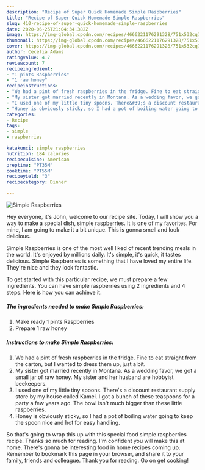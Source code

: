 ```yaml
---
description: "Recipe of Super Quick Homemade Simple Raspberries"
title: "Recipe of Super Quick Homemade Simple Raspberries"
slug: 410-recipe-of-super-quick-homemade-simple-raspberries
date: 2020-06-25T21:04:34.382Z
image: https://img-global.cpcdn.com/recipes/4666221176291328/751x532cq70/simple-raspberries-recipe-main-photo.jpg
thumbnail: https://img-global.cpcdn.com/recipes/4666221176291328/751x532cq70/simple-raspberries-recipe-main-photo.jpg
cover: https://img-global.cpcdn.com/recipes/4666221176291328/751x532cq70/simple-raspberries-recipe-main-photo.jpg
author: Cecelia Adams
ratingvalue: 4.7
reviewcount: 7
recipeingredient:
- "1 pints Raspberries"
- "1 raw honey"
recipeinstructions:
- "We had a pint of fresh raspberries in the fridge. Fine to eat straight from the carton, but I wanted to dress them up, just a bit."
- "My sister got married recently in Montana. As a wedding favor, we got a small jar of raw honey. My sister and her husband are hobbyist beekeepers."
- "I used one of my little tiny spoons. There&#39;s a discount restaurant supply store by my house called Kamei. I got a bunch of these teaspoons for a party a few years ago. The bowl isn&#39;t much bigger than these little raspberries."
- "Honey is obviously sticky, so I had a pot of boiling water going to keep the spoon nice and hot for easy handling."
categories:
- Recipe
tags:
- simple
- raspberries

katakunci: simple raspberries 
nutrition: 184 calories
recipecuisine: American
preptime: "PT35M"
cooktime: "PT55M"
recipeyield: "3"
recipecategory: Dinner

---
```



![Simple Raspberries](https://img-global.cpcdn.com/recipes/4666221176291328/751x532cq70/simple-raspberries-recipe-main-photo.jpg)

Hey everyone, it's John, welcome to our recipe site. Today, I will show you a way to make a special dish, simple raspberries. It is one of my favorites. For mine, I am going to make it a bit unique. This is gonna smell and look delicious.



Simple Raspberries is one of the most well liked of recent trending meals in the world. It's enjoyed by millions daily. It's simple, it's quick, it tastes delicious. Simple Raspberries is something that I have loved my entire life. They're nice and they look fantastic.


To get started with this particular recipe, we must prepare a few ingredients. You can have simple raspberries using 2 ingredients and 4 steps. Here is how you can achieve it.

##### The ingredients needed to make Simple Raspberries:

1. Make ready 1 pints Raspberries
1. Prepare 1 raw honey




##### Instructions to make Simple Raspberries:

1. We had a pint of fresh raspberries in the fridge. Fine to eat straight from the carton, but I wanted to dress them up, just a bit.
1. My sister got married recently in Montana. As a wedding favor, we got a small jar of raw honey. My sister and her husband are hobbyist beekeepers.
1. I used one of my little tiny spoons. There&#39;s a discount restaurant supply store by my house called Kamei. I got a bunch of these teaspoons for a party a few years ago. The bowl isn&#39;t much bigger than these little raspberries.
1. Honey is obviously sticky, so I had a pot of boiling water going to keep the spoon nice and hot for easy handling.




So that's going to wrap this up with this special food simple raspberries recipe. Thanks so much for reading. I'm confident you will make this at home. There's gonna be interesting food in home recipes coming up. Remember to bookmark this page in your browser, and share it to your family, friends and colleague. Thank you for reading. Go on get cooking!
